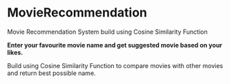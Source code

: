 # MovieRecommendation
Movie Recommendation System build using Cosine Similarity Function

**Enter your favourite movie name and get suggested movie based on your likes.**

Build using Cosine Similarity Function to compare movies with other movies and return best possible name.
